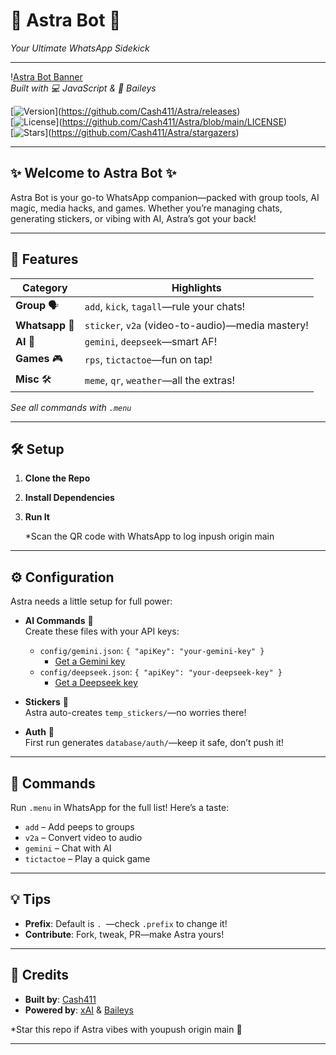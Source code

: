 # 🌟 Astra Bot 🌟  
*Your Ultimate WhatsApp Sidekick*  

---

\![Astra Bot Banner](https://via.placeholder.com/800x200.png?text=Astra+Bot+-+Powered+by+xAI)  
*Built with 💻 JavaScript & 🚀 Baileys*  

\[![Version](https://img.shields.io/badge/version-1.0.0-brightgreen.svg?style=flat-square)](https://github.com/Cash411/Astra/releases)  
\[![License](https://img.shields.io/badge/license-MIT-blue.svg?style=flat-square)](https://github.com/Cash411/Astra/blob/main/LICENSE)  
\[![Stars](https://img.shields.io/github/stars/Cash411/Astra.svg?style=social)](https://github.com/Cash411/Astra/stargazers)  

---

## ✨ Welcome to Astra Bot ✨  
Astra Bot is your go-to WhatsApp companion—packed with group tools, AI magic, media hacks, and games. Whether you’re managing chats, generating stickers, or vibing with AI, Astra’s got your back!  

---

## 🚀 Features  
| Category       | Highlights                       |  
|----------------|----------------------------------|  
| **Group** 🗣️  | `add`, `kick`, `tagall`—rule your chats! |  
| **Whatsapp** 📱| `sticker`, `v2a` (video-to-audio)—media mastery! |  
| **AI** 🤖     | `gemini`, `deepseek`—smart AF!   |  
| **Games** 🎮  | `rps`, `tictactoe`—fun on tap!  |  
| **Misc** 🛠️   | `meme`, `qr`, `weather`—all the extras! |  

*See all commands with `.menu`*  

---

## 🛠️ Setup  
1. **Clone the Repo**  
     

2. **Install Dependencies**  
     

3. **Run It**  
     
   *Scan the QR code with WhatsApp to log inpush origin main  

---

## ⚙️ Configuration  
Astra needs a little setup for full power:  

- **AI Commands** 🤖  
  Create these files with your API keys:  
  - `config/gemini.json`: `{ "apiKey": "your-gemini-key" }`  
    - [Get a Gemini key](https://makersuite.google.com/app/apikey)  
  - `config/deepseek.json`: `{ "apiKey": "your-deepseek-key" }`  
    - [Get a Deepseek key](https://platform.deepseek.com/api_keys)  

- **Stickers** 🎨  
  Astra auto-creates `temp_stickers/`—no worries there!  

- **Auth** 🔑  
  First run generates `database/auth/`—keep it safe, don’t push it!  

---

## 🌈 Commands  
Run `.menu` in WhatsApp for the full list! Here’s a taste:  
- `add` – Add peeps to groups  
- `v2a` – Convert video to audio  
- `gemini` – Chat with AI  
- `tictactoe` – Play a quick game  

---

## 💡 Tips  
- **Prefix**: Default is `. `—check `.prefix` to change it!  
- **Contribute**: Fork, tweak, PR—make Astra yours!  

---

## 🎉 Credits  
- **Built by**: [Cash411](https://github.com/Cash411)  
- **Powered by**: [xAI](https://xai.ai) & [Baileys](https://github.com/WhiskeySockets/Baileys)  

*Star this repo if Astra vibes with youpush origin main 🌟  

---
